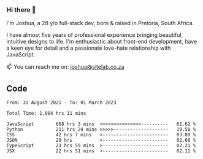 ### Hi there 👋

I'm Joshua, a 28 y/o full-stack dev, born & raised in Pretoria, South Africa. 

I have almost five years of professional experience bringing beautiful, intuitive designs to life. I'm enthusiastic about front-end development, have a keen eye for detail and a passionate love-hate relationship with JavaScript.

📫 You can reach me on: joshua@sitelab.co.za

## **Code**

<!--START_SECTION:waka-->

```text
From: 31 August 2021 - To: 01 March 2023

Total Time: 1,084 hrs 11 mins

JavaScript        668 hrs 3 mins  >>>>>>>>>>>>>>>----------   61.62 %
Python            211 hrs 24 mins >>>>>--------------------   19.50 %
CSS               42 hrs 7 mins   >------------------------   03.89 %
JSON              29 hrs          >------------------------   02.68 %
TypeScript        23 hrs 59 mins  >------------------------   02.21 %
JSX               22 hrs 51 mins  >------------------------   02.11 %
```

<!--END_SECTION:waka-->
